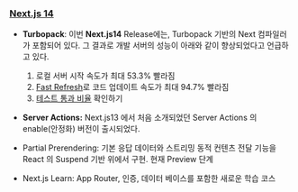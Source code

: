 
### [Next.js 14](https://nextjs.org/blog/next-14)
- **Turbopack**: 이번 **Next.js14** Release에는, Turbopack 기반의 Next 컴파일러가 포함되어 있다. 그 결과로 개발 서버의 성능이 아래와 같이 향상되었다고 언급하고 있다.
	1. 로컬 서버 시작 속도가 최대 53.3% 빨라짐
	2. [Fast Refresh](https://velog.io/@hwisaac/NextJS-Fast-Refresh)로 코드 업데이트 속도가 최대 94.7% 빨라짐 
	3. [테스트 통과 비율](areweturboyet.com) 확인하기

- **Server Actions:** Next.js13 에서 처음 소개되었던 Server Actions 의 enable(안정화) 버전이 출시되었다. 
- Partial Prerendering: 기본 응답 데이터와 스트리밍 동적 컨텐츠 전달 기능을 React 의 Suspend 기반 위에서 구현. 현재 Preview 단계
- Next.js Learn: App Router, 인증, 데이터 베이스를 포함한 새로운 학습 코스